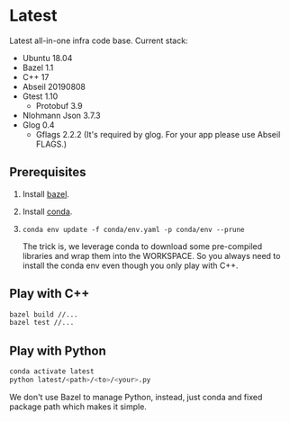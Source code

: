 # Latest

Latest all-in-one infra code base. Current stack:

- Ubuntu 18.04
- Bazel 1.1
- C++ 17
- Abseil 20190808
- Gtest 1.10
  - Protobuf 3.9
- Nlohmann Json 3.7.3
- Glog 0.4
  - Gflags 2.2.2 (It's required by glog. For your app please use Abseil FLAGS.)

## Prerequisites

1. Install [bazel](https://bazel.build).
1. Install [conda](https://conda.io).
1. `conda env update -f conda/env.yaml -p conda/env --prune`

   The trick is, we leverage conda to download some pre-compiled libraries and
   wrap them into the WORKSPACE. So you always need to install the conda env
   even though you only play with C++.

## Play with C++

```bash
bazel build //...
bazel test //...
```

## Play with Python

```bash
conda activate latest
python latest/<path>/<to>/<your>.py
```

We don't use Bazel to manage Python, instead, just conda and fixed package path
which makes it simple.
